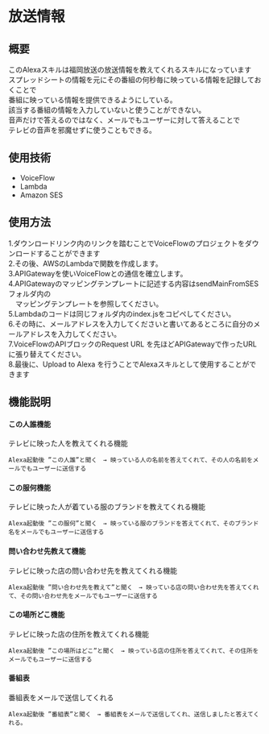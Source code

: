 # 放送情報
## 概要

 このAlexaスキルは福岡放送の放送情報を教えてくれるスキルになっています  
 スプレッドシートの情報を元にその番組の何秒毎に映っている情報を記録しておくことで  
 番組に映っている情報を提供できるようにしている。  
 該当する番組の情報を入力していないと使うことができない。  
 音声だけで答えるのではなく、メールでもユーザーに対して答えることで  
 テレビの音声を邪魔せずに使うこともできる。

## 使用技術

* VoiceFlow  
* Lambda  
* Amazon SES  

## 使用方法

1.ダウンロードリンク内のリンクを踏むことでVoiceFlowのプロジェクトをダウンロードすることができます  
2.その後、AWSのLambdaで関数を作成します。  
3.APIGatewayを使いVoiceFlowとの通信を確立します。  
4.APIGatewayのマッピングテンプレートに記述する内容はsendMainFromSESフォルダ内の  
　マッピングテンプレートを参照してください。  
5.Lambdaのコードは同じフォルダ内のindex.jsをコピペしてください。  
6.その時に、メールアドレスを入力してくださいと書いてあるところに自分のメールアドレスを入力してください。  
7.VoiceFlowのAPIブロックのRequest URL を先ほどAPIGatewayで作ったURLに張り替えてください。  
8.最後に、Upload to Alexa を行うことでAlexaスキルとして使用することができます  


## 機能説明

#### この人誰機能
テレビに映った人を教えてくれる機能
```
Alexa起動後 ”この人誰”と聞く　→ 映っている人の名前を答えてくれて、その人の名前をメールでもユーザーに送信する
```

#### この服何機能
テレビに映った人が着ている服のブランドを教えてくれる機能
```
Alexa起動後 ”この服何”と聞く　→ 映っている服のブランドを答えてくれて、そのブランド名をメールでもユーザーに送信する
```

#### 問い合わせ先教えて機能
テレビに映った店の問い合わせ先を教えてくれる機能
```
Alexa起動後 ”問い合わせ先を教えて”と聞く　→ 映っている店の問い合わせ先を答えてくれて、その問い合わせ先をメールでもユーザーに送信する
```

#### この場所どこ機能
テレビに映った店の住所を教えてくれる機能
```
Alexa起動後 ”この場所はどこ”と聞く　→ 映っている店の住所を答えてくれて、その住所をメールでもユーザーに送信する
```

#### 番組表
番組表をメールで送信してくれる
```
Alexa起動後 ”番組表”と聞く　→ 番組表をメールで送信してくれ、送信しましたと答えてくれる。
```




